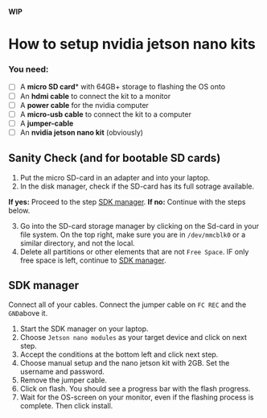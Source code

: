 **WIP**

# How to setup nvidia jetson nano kits
### You need:
- [ ] A **micro SD card*** with 64GB+ storage to flashing the OS onto 
- [ ] An **hdmi cable** to connect the kit to a monitor
- [ ] A **power cable** for the nvidia computer
- [ ] A **micro-usb cable** to connect the kit to a computer
- [ ] A **jumper-cable**
- [ ] An **nvidia jetson nano kit** (obviously)

## Sanity Check (and for bootable SD cards)
1. Put the micro SD-card in an adapter and into your laptop.
2. In the disk manager, check if the SD-card has its full sotrage available. 

**If yes:** Proceed to the step [SDK manager](#sdk-manager).
**If no:** Continue with the steps below.

3. Go into the SD-card storage manager by clicking on the Sd-card in your file system. On the top right, make sure you are in `/dev/mmcblk0` or a similar directory, and not the local. 
4. Delete all partitions or other elements that are not `Free Space`. IF only free space is left, continue to [SDK manager](#sdk-manager). 


## SDK manager
Connect all of your cables. Connect the jumper cable on `FC REC` and the `GND`above it.  
1. Start the SDK manager on your laptop.
2. Choose `Jetson nano modules` as your target device and click on next step.
3. Accept the conditions at the bottom left and click next step.
4. Choose manual setup and the nano jetson kit with 2GB. Set the username and password.
5. Remove the jumper cable. 
6. Click on flash. You should see a progress bar with the flash progress. 
7. Wait for the OS-screen on your monitor, even if the flashing process is complete. Then click install. 

